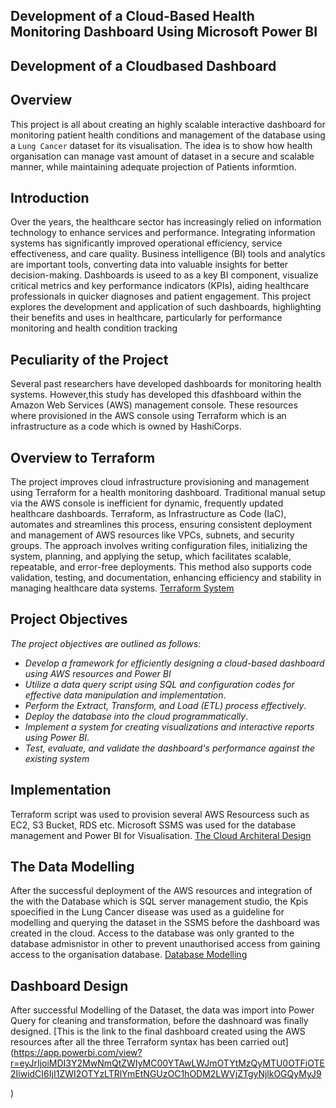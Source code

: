 ## Development of a Cloud-Based Health Monitoring Dashboard Using Microsoft Power BI
## Development of a Cloudbased Dashboard
## Overview
This project is all about creating an highly scalable interactive dashboard for monitoring patient health conditions  and management of the database using a `Lung Cancer` dataset for its visualisation. The idea is to show how health organisation can manage vast amount of dataset in a secure and scalable manner, while maintaining adequate projection of Patients informtion.
## Introduction
Over the years, the healthcare sector has increasingly relied on information technology to enhance services and performance. Integrating information systems has significantly improved operational efficiency, service effectiveness, and care quality. Business intelligence (BI) tools and analytics are important tools, converting data into valuable insights for better decision-making. Dashboards is useed to as a key BI component, visualize critical metrics and key performance indicators (KPIs), aiding healthcare professionals in quicker diagnoses and patient engagement. This project explores the development and application of such dashboards, highlighting their benefits and uses in healthcare, particularly for performance monitoring and health condition tracking
## Peculiarity of the Project
Several past researchers have developed dashboards for monitoring health systems. However,this study has developed this dfashboard within the Amazon Web Services (AWS) management console. These resources where provisioned in the AWS console using Terraform which is an infrastructure as a code which is owned by HashiCorps.
## Overview to Terraform
The project improves cloud infrastructure provisioning and management using Terraform for a health monitoring dashboard. Traditional manual setup via the AWS console is inefficient for dynamic, frequently updated healthcare dashboards. Terraform, as Infrastructure as Code (IaC), automates and streamlines this process, ensuring consistent deployment and management of AWS resources like VPCs, subnets, and security groups. The approach involves writing configuration files, initializing the system, planning, and applying the setup, which facilitates scalable, repeatable, and error-free deployments. This method also supports code validation, testing, and documentation, enhancing efficiency and stability in managing healthcare data systems. 
[Terraform System](https://raw.githubusercontent.com/balqis91/Development-of-a-Cloud-Based-Health-Monitoring-Dashboard-Using-Microsoft-Power-BI-/a4cd2682bad672a3010799e318ae2cffffa891e9/Terraform%20Image.avif)
## Project Objectives
*The project objectives are outlined as follows*:

- *Develop a framework for efficiently designing a cloud-based dashboard using AWS resources and Power BI*
- *Utilize a data query script using SQL and configuration codes for effective data manipulation and implementation*.
- *Perform the Extract, Transform, and Load (ETL) process effectively*.
- *Deploy the database into the cloud programmatically*.
- *Implement a system for creating visualizations and interactive reports using Power BI*.
- *Test, evaluate, and validate the dashboard's performance against the existing system*​
## Implementation
Terraform script was used to provision several AWS Resourcess such as EC2, S3 Bucket, RDS etc. Microsoft SSMS was used for the database management and Power BI for Visualisation. 
[The Cloud Architeral Design](https://github.com/balqis91/Development-of-a-Cloud-Based-Health-Monitoring-Dashboard-Using-Microsoft-Power-BI-/blob/main/Cloud%20Architecture%20Design.png)
## The Data Modelling
After the successful deployment of the AWS resources and integration of the with the Database which is SQL server management studio, the Kpis spoecified in the Lung Cancer disease was used as a guideline for modelling and querying the dataset in the SSMS before the dashboard was created in the cloud. Access to the database was only granted to the database admisnistor in other to prevent unauthorised access from gaining access to the organisation database.
[Database Modelling](https://github.com/balqis91/Development-of-a-Cloud-Based-Health-Monitoring-Dashboard-Using-Microsoft-Power-BI-/blob/main/Modelling%20of%20the%20Lung%20Cancer%20Database.png)
## Dashboard Design
After successful Modelling of the Dataset, the data was import into Power Query for cleaning and transformation, before the dashnoard was finally designed. 
[This is the link to the final dashboard created using the AWS resources after all the three Terraform syntax has been carried out]([https://app.powerbi.com/view?
r=eyJrIjoiMDI3Y2MwNmQtZWIyMC00YTAwLWJmOTYtMzQyMTU0OTFiOTE2IiwidCI6IjI1ZWI2OTYzLTRlYmEtNGUzOC1hODM2LWVjZTgyNjlkOGQyMyJ9](https://github.com/balqis91/Development-of-a-Cloud-Based-Health-Monitoring-Dashboard-Using-Microsoft-Power-BI-/blob/main/Final%20Dashboard.png)

)
